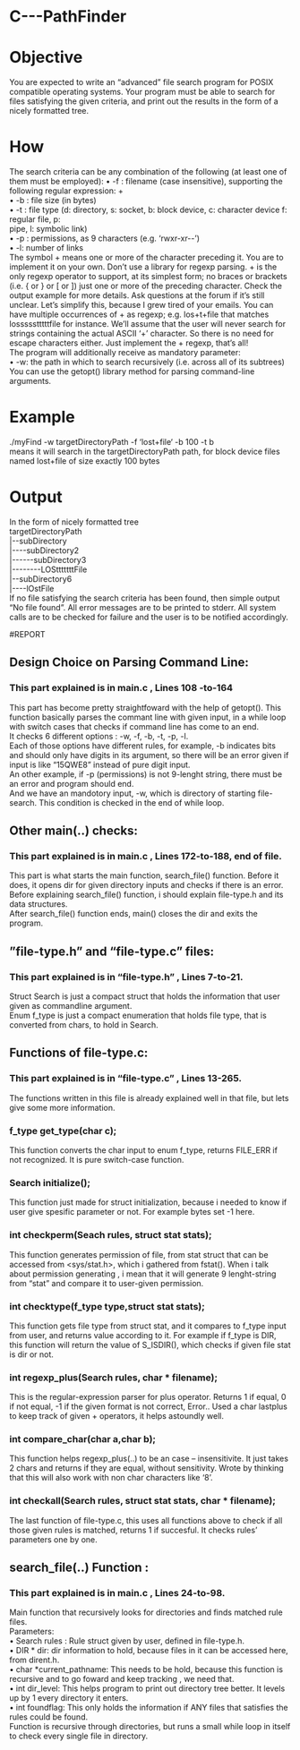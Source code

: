 # C---PathFinder

# Objective
You are expected to write an “advanced” file search program for POSIX compatible operating
systems. Your program must be able to search for files satisfying the given criteria, and print out the
results in the form of a nicely formatted tree.
# How
The search criteria can be any combination of the following (at least one of them must be
employed):
• -f : filename (case insensitive), supporting the following regular expression: +<br />
• -b : file size (in bytes)<br />
• -t : file type (d: directory, s: socket, b: block device, c: character device f: regular file, p:<br />
pipe, l: symbolic link)<br />
• -p : permissions, as 9 characters (e.g. ‘rwxr-xr--’)<br />
• -l: number of links<br />
The symbol + means one or more of the character preceding it. You are to implement it on your
own. Don’t use a library for regexp parsing. + is the only regexp operator to support, at its
simplest form; no braces or brackets (i.e. { or } or [ or ]) just one or more of the preceding
character. Check the output example for more details. Ask questions at the forum if it’s still unclear.
Let’s simplify this, because I grew tired of your emails. You can have multiple occurrences of + as
regexp; e.g. los+t+file that matches lossssstttttfile for instance. We’ll assume that the user will never
search for strings containing the actual ASCII ‘+’ character. So there is no need for escape
characters either. Just implement the + regexp, that’s all!<br />
The program will additionally receive as mandatory parameter:<br />
• -w: the path in which to search recursively (i.e. across all of its subtrees)<br />
You can use the getopt() library method for parsing command-line arguments.
# Example
./myFind -w targetDirectoryPath -f ‘lost+file‘ -b 100 -t b<br />
means it will search in the targetDirectoryPath path, for block device files named lost+file of
size exactly 100 bytes
# Output
In the form of nicely formatted tree<br />
targetDirectoryPath<br />
|--subDirectory<br />
|----subDirectory2<br />
|------subDirectory3<br />
|--------LOStttttttFile<br />
|--subDirectory6<br />
|----lOstFile<br />
If no file satisfying the search criteria has been found, then simple output “No file found”. All error
messages are to be printed to stderr. All system calls are to be checked for failure and the user is to
be notified accordingly.

#REPORT

## Design Choice on Parsing Command Line:
### This part explained is in main.c , Lines 108 -to-164
This part has become pretty straightfoward with the help of getopt(). This function basically
parses the commant line with given input, in a while loop with switch cases that checks if
command line has come to an end.<br />
It checks 6 different options : -w, -f, -b, -t, -p, -l. <br />
Each of those options have different rules, for example, -b indicates bits and should only
have digits in its argument, so there will be an error given if input is like “15QWE8” instead
of pure digit input.<br />
An other example, if -p (permissions) is not 9-lenght string, there must be an error and
program should end.<br />
And we have an mandotory input, -w, which is directory of starting file-search. This
condition is checked in the end of while loop.<br />
## Other main(..) checks:
### This part explained is in main.c , Lines 172-to-188, end of file.
This part is what starts the main function, search_file() function. Before it does, it opens dir
for given directory inputs and checks if there is an error. Before explaining search_file()
function, i should explain file-type.h and its data structures.<br />
After search_file() function ends, main() closes the dir and exits the program.<br />
## ”file-type.h” and “file-type.c” files:
### This part explained is in “file-type.h” , Lines 7-to-21.
Struct Search is just a compact struct that holds the information that user given as
commandline argument.<br />
Enum f_type is just a compact enumeration that holds file type, that is converted from
chars, to hold in Search.<br />
## Functions of file-type.c:
### This part explained is in “file-type.c” , Lines 13-265.
The functions written in this file is already explained well in that file, but lets give some more
information.<br />
### f_type get_type(char c);
This function converts the char input to enum f_type, returns FILE_ERR if not recognized.
It is pure switch-case function.
### Search initialize();
This function just made for struct
initialization, because i needed to know if
user give spesific parameter or not. For
example bytes set -1 here.
### int checkperm(Seach rules, struct stat stats);
This function generates permission of file, from stat struct that can be accessed from
<sys/stat.h>, which i gathered from fstat(). When i talk about permission generating , i mean
that it will generate 9 lenght-string from “stat” and compare it to user-given permission.
### int checktype(f_type type,struct stat stats);
This function gets file type from
struct stat, and it compares to
f_type input from user, and
returns value according to it. For
example if f_type is DIR, this
function will return the value of
S_ISDIR(), which checks if given file stat is dir or not.
### int regexp_plus(Search rules, char * filename);
This is the regular-expression parser for plus operator. Returns 1 if equal, 0 if not equal, -1 if
the given format is not correct, Error.. Used a char lastplus to keep track of given +
operators, it helps astoundly well.
### int compare_char(char a,char b);
This function helps regexp_plus(..) to be an case – insensitivite. It just takes 2 chars and
returns if they are equal, without sensitivity. Wrote by thinking that this will also work with
non char characters like ‘8’.
### int checkall(Search rules, struct stat stats, char * filename);
The last function of file-type.c, this uses all functions above to check if all those given rules is
matched, returns 1 if succesful. It checks rules’ parameters one by one.
## search_file(..) Function :
### This part explained is in main.c , Lines 24-to-98.
Main function that recursively looks for directories and finds matched rule files. <br />
Parameters:<br />
• Search rules : Rule struct given by user, defined in file-type.h.<br />
• DIR * dir: dir information to hold, because files in it can be accessed here, from
dirent.h.<br />
• char *current_pathname: This needs to be hold, because this function is recursive
and to go foward and keep tracking , we need that.<br />
• int dir_level: This helps program to print out directory tree better. It levels up by 1
every directory it enters.<br />
• int foundflag: This only holds the information if ANY files that satisfies the rules could
be found.<br />
Function is recursive through directories, but runs a small while loop in itself to check every
single file in directory.


